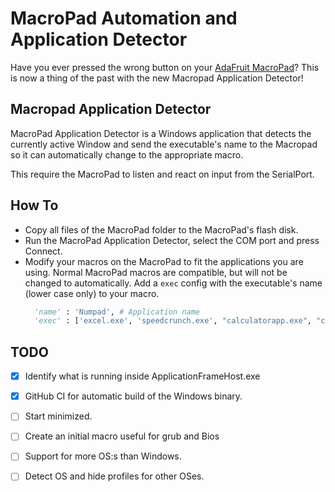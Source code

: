 # MacroPad Automation and Application Detector

Have you ever pressed the wrong button on your [AdaFruit MacroPad](https://www.adafruit.com/product/5128)?
This is now a thing of the past with the new Macropad Application Detector!

## Macropad Application Detector

MacroPad Application Detector is a Windows application that detects
the currently active Window and send the executable's name to the Macropad
so it can automatically change to the appropriate macro.

This require the MacroPad to listen and react on input from
the SerialPort.

## How To

* Copy all files of the MacroPad folder to the MacroPad's flash disk.
* Run the MacroPad Application Detector, select the COM port and press Connect.
* Modify your macros on the MacroPad to fit the applications you are using.
  Normal MacroPad macros are compatible, but will not be changed to automatically.
  Add a ```exec``` config with the executable's name (lower case only) to your macro.
  ```python
    'name' : 'Numpad', # Application name
    'exec' : ['excel.exe', 'speedcrunch.exe', "calculatorapp.exe", "calc.exe"], # Executable names
  ```

## TODO
- [x] Identify what is running inside ApplicationFrameHost.exe
- [x] GitHub CI for automatic build of the Windows binary.
- [ ] Start minimized.
- [ ] Create an initial macro useful for grub and Bios
- [ ] Support for more OS:s than Windows.
- [ ] Detect OS and hide profiles for other OSes.

